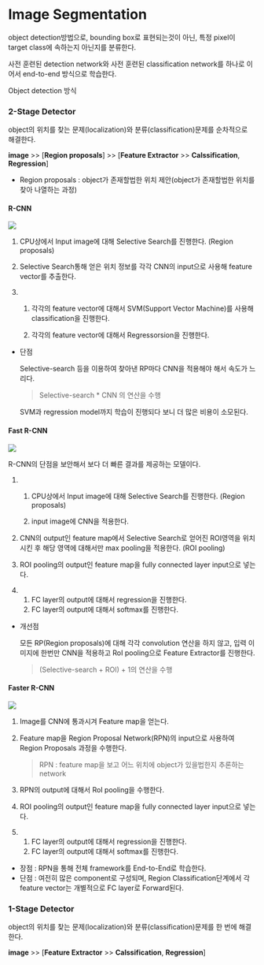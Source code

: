 # Image Segmentation

object detection방법으로, bounding box로 표현되는것이 아닌, 특정 pixel이 target class에 속하는지 아닌지를 분류한다.

사전 훈련된 detection network와 사전 훈련된 classification network를 하나로 이어서 end-to-end 방식으로 학습한다.



Object detection 방식

### 2-Stage Detector

object의 위치를 찾는 문제(localization)와 분류(classification)문제를 순차적으로 해결한다.

**image** >> [**Region proposals**] >> [**Feature Extractor** >> **Calssification**, **Regression**]

- Region proposals : object가 존재할법한 위치 제안(object가 존재할법한 위치를 찾아 나열하는 과정)



#### R-CNN

![](https://lilianweng.github.io/lil-log/assets/images/RCNN.png)

1. CPU상에서 Input image에 대해 Selective Search를 진행한다. (Region proposals)

2. Selective Search통해 얻은 위치 정보를 각각 CNN의 input으로 사용해 feature vector를 추출한다.

3. 1. 각각의 feature vector에 대해서 SVM(Support Vector Machine)를 사용해 classification을 진행한다.

   2. 각각의 feature vector에 대해서 Regressorsion을 진행한다.



- 단점 

  Selective-search 등을 이용하여 찾아낸 RP마다 CNN을 적용해야 해서 속도가 느리다.

  > Selective-search * CNN 의 연산을 수행

  SVM과 regression model까지 학습이 진행되다 보니 더 많은 비용이 소모된다.



#### Fast R-CNN

![](https://i.ytimg.com/vi/kcPAGIgBGRs/maxresdefault.jpg)

R-CNN의 단점을 보안해서 보다 더 빠른 결과를 제공하는 모델이다.

1. 1. CPU상에서 Input image에 대해 Selective Search를 진행한다. (Region proposals)

   2. input image에 CNN을 적용한다.

2. CNN의 output인 feature map에서 Selective Search로 얻어진 ROI영역을 위치시킨 후 해당 영역에 대해서만 max pooling을 적용한다. (ROI pooling)

3. ROI pooling의 output인 feature map을 fully connected layer input으로 넣는다.

4. 1. FC layer의 output에 대해서 regression을 진행한다.
   2. FC layer의 output에 대해서 softmax를 진행한다.



- 개선점 

  모든 RP(Region proposals)에 대해 각각 convolution 연산을 하지 않고, 입력 이미지에 한번만 CNN을 적용하고 RoI pooling으로 Feature Extractor를 진행한다.

  > (Selective-search + ROI) + 1의 연산을 수행

  

#### Faster R-CNN

![](https://user-images.githubusercontent.com/46951365/91658450-22d47680-eb03-11ea-9524-24311d6c43c4.png)

1. Image를 CNN에 통과시겨 Feature map을 얻는다.

2. Feature map을 Region Proposal Network(RPN)의 input으로 사용하여 Region Proposals 과정을 수행한다.

   > RPN : feature map을 보고 어느 위치에 object가 있을법한지 추론하는 network

3. RPN의 output에 대해서 RoI pooling을 수행한다.

4. ROI pooling의 output인 feature map을 fully connected layer input으로 넣는다.

5. 1. FC layer의 output에 대해서 regression을 진행한다.
   2. FC layer의 output에 대해서 softmax를 진행한다.



- 장점 : RPN을 통해 전체 framework를 End-to-End로 학습한다.
- 단점 : 여전히 많은 component로 구성되며, Region Classification단계에서 각 feature vector는 개별적으로 FC layer로 Forward된다.



### 1-Stage Detector

object의 위치를 찾는 문제(localization)와 분류(classification)문제를 한 번에 해결한다.

**image** >> [**Feature Extractor** >> **Calssification**, **Regression**]







